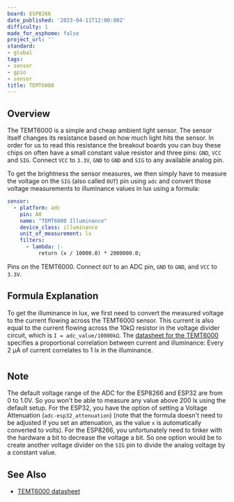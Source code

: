 ```yaml
---
board: ESP8266
date_published: '2023-04-11T12:00:00Z'
difficulty: 1
made_for_esphome: false
project_url: ''
standard:
- global
tags:
- sensor
- gpio
- sensor
title: TEMT6000
---
```


## Overview

The TEMT6000 is a simple and cheap ambient light sensor. The sensor
itself changes its resistance based on how much light hits the sensor.
In order for us to read this resistance the breakout boards you can buy
these chips on often have a small constant value resistor and three
pins: `GND`, `VCC` and `SIG`. Connect `VCC` to `3.3V`, `GND` to `GND`
and `SIG` to any available analog pin.

To get the brightness the sensor measures, we then simply have to
measure the voltage on the `SIG` (also called `OUT`) pin using `adc` and convert those
voltage measurements to illuminance values in lux using a formula:
``` yaml
sensor:
  - platform: adc
    pin: A0
    name: "TEMT6000 Illuminance"
    device_class: illuminance
    unit_of_measurement: lx
    filters:
      - lambda: |-
          return (x / 10000.0) * 2000000.0;
```

Pins on the TEMT6000. Connect `OUT` to an ADC
pin, `GND` to `GND`, and `VCC` to `3.3V`.

## Formula Explanation

To get the illuminance in lux, we first need to convert the measured
voltage to the current flowing across the TEMT6000 sensor. This current
is also equal to the current flowing across the 10kΩ resistor in the
voltage divider circuit, which is `I = adc_value/10000kΩ`.
The [datasheet for the
TEMT6000](https://www.sparkfun.com/datasheets/Sensors/Imaging/TEMT6000.pdf)
specifies a proportional correlation between current and illuminance:
Every 2 µA of current correlates to 1 lx in the illuminance.
#

## Note

The default voltage range of the ADC for the ESP8266 and ESP32 are from
0 to 1.0V. So you won\'t be able to measure any value above 200 lx using
the default setup.
For the ESP32, you have the option of setting a Voltage Attenuation (`adc-esp32_attenuation`)
(note that the formula doesn\'t need to be adjusted if you
set an attenuation, as the value `x` is automatically converted to
volts).
For the ESP8266, you unfortunately need to tinker with the hardware a
bit to decrease the voltage a bit. So one option would be to create
another voltage divider on the `SIG` pin to divide the analog voltage by
a constant value.

## See Also

- [TEMT6000 datasheet](https://www.sparkfun.com/datasheets/Sensors/Imaging/TEMT6000.pdf)